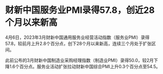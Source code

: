 # 财新中国服务业PMI录得57.8，创近28个月以来新高

4月6日，2023年3月财新中国通用服务业经营活动指数（服务业PMI）录得57.8，较前月上升2.8个百分点，创下28个月以来新高，连续三个月处于扩张区间。

此前公布的3月财新中国制造业采购经理指数（制造业PMI）录得50.0，较2月下降1.6个百分点。服务业活动扩张拉动财新中国综合PMI上升0.3个百分点至54.5。

